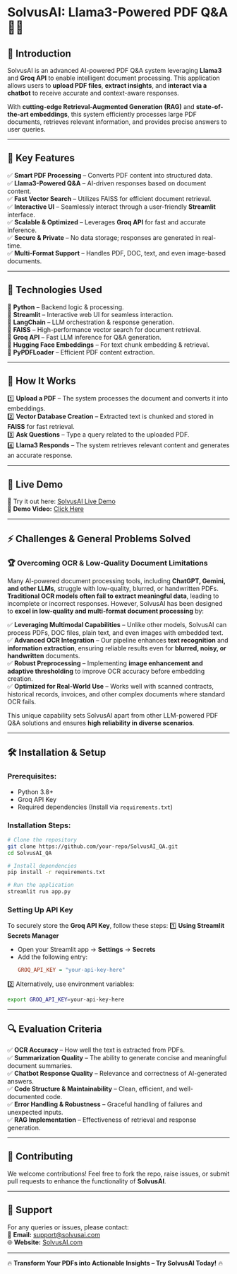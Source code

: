 # SolvusAI: Llama3-Powered PDF Q&A 🚀📄

## 📌 Introduction
SolvusAI is an advanced AI-powered PDF Q&A system leveraging **Llama3** and **Groq API** to enable intelligent document processing. This application allows users to **upload PDF files**, **extract insights**, and **interact via a chatbot** to receive accurate and context-aware responses.

With **cutting-edge Retrieval-Augmented Generation (RAG)** and **state-of-the-art embeddings**, this system efficiently processes large PDF documents, retrieves relevant information, and provides precise answers to user queries.

---

## 🎯 Key Features
✅ **Smart PDF Processing** – Converts PDF content into structured data.  
✅ **Llama3-Powered Q&A** – AI-driven responses based on document content.  
✅ **Fast Vector Search** – Utilizes FAISS for efficient document retrieval.  
✅ **Interactive UI** – Seamlessly interact through a user-friendly **Streamlit** interface.  
✅ **Scalable & Optimized** – Leverages **Groq API** for fast and accurate inference.  
✅ **Secure & Private** – No data storage; responses are generated in real-time.  
✅ **Multi-Format Support** – Handles PDF, DOC, text, and even image-based documents.  

---

## 📂 Technologies Used
🚀 **Python** – Backend logic & processing.  
🚀 **Streamlit** – Interactive web UI for seamless interaction.  
🚀 **LangChain** – LLM orchestration & response generation.  
🚀 **FAISS** – High-performance vector search for document retrieval.  
🚀 **Groq API** – Fast LLM inference for Q&A generation.  
🚀 **Hugging Face Embeddings** – For text chunk embedding & retrieval.  
🚀 **PyPDFLoader** – Efficient PDF content extraction.  

---

## 📌 How It Works
1️⃣ **Upload a PDF** – The system processes the document and converts it into embeddings.  
2️⃣ **Vector Database Creation** – Extracted text is chunked and stored in **FAISS** for fast retrieval.  
3️⃣ **Ask Questions** – Type a query related to the uploaded PDF.  
4️⃣ **Llama3 Responds** – The system retrieves relevant content and generates an accurate response.  

---

## 🚀 Live Demo
🔗 Try it out here: [SolvusAI Live Demo](https://solvusaipdfappsystem-ekuropqqzraatdzzjjz8yn.streamlit.app/)  
🎥 **Demo Video:** [Click Here](streamlit-app-2024-07-14-01-07-88.mp4)  

---

## ⚡ Challenges & General Problems Solved

### 🏆 Overcoming OCR & Low-Quality Document Limitations
Many AI-powered document processing tools, including **ChatGPT, Gemini, and other LLMs**, struggle with low-quality, blurred, or handwritten PDFs. **Traditional OCR models often fail to extract meaningful data**, leading to incomplete or incorrect responses. However, SolvusAI has been designed to **excel in low-quality and multi-format document processing** by:

✅ **Leveraging Multimodal Capabilities** – Unlike other models, SolvusAI can process PDFs, DOC files, plain text, and even images with embedded text.  
✅ **Advanced OCR Integration** – Our pipeline enhances **text recognition** and **information extraction**, ensuring reliable results even for **blurred, noisy, or handwritten** documents.  
✅ **Robust Preprocessing** – Implementing **image enhancement and adaptive thresholding** to improve OCR accuracy before embedding creation.  
✅ **Optimized for Real-World Use** – Works well with scanned contracts, historical records, invoices, and other complex documents where standard OCR fails.  

This unique capability sets SolvusAI apart from other LLM-powered PDF Q&A solutions and ensures **high reliability in diverse scenarios**.  

---

## 🛠️ Installation & Setup
### Prerequisites:
- Python 3.8+
- Groq API Key
- Required dependencies (Install via `requirements.txt`)

### Installation Steps:
```bash
# Clone the repository
git clone https://github.com/your-repo/SolvusAI_QA.git
cd SolvusAI_QA

# Install dependencies
pip install -r requirements.txt

# Run the application
streamlit run app.py
```

### Setting Up API Key
To securely store the **Groq API Key**, follow these steps:
1️⃣ **Using Streamlit Secrets Manager**  
   - Open your Streamlit app → **Settings** → **Secrets**  
   - Add the following entry:  
     ```ini
     GROQ_API_KEY = "your-api-key-here"
     ```
2️⃣ Alternatively, use environment variables:  
   ```bash
   export GROQ_API_KEY=your-api-key-here
   ```

---

## 🔍 Evaluation Criteria
✅ **OCR Accuracy** – How well the text is extracted from PDFs.  
✅ **Summarization Quality** – The ability to generate concise and meaningful document summaries.  
✅ **Chatbot Response Quality** – Relevance and correctness of AI-generated answers.  
✅ **Code Structure & Maintainability** – Clean, efficient, and well-documented code.  
✅ **Error Handling & Robustness** – Graceful handling of failures and unexpected inputs.  
✅ **RAG Implementation** – Effectiveness of retrieval and response generation.  

---

## 🤝 Contributing
We welcome contributions! Feel free to fork the repo, raise issues, or submit pull requests to enhance the functionality of **SolvusAI**.

---

## 📩 Support
For any queries or issues, please contact:  
📧 **Email:** support@solvusai.com  
🌐 **Website:** [SolvusAI.com](https://solvusai.com)  

---

🔥 **Transform Your PDFs into Actionable Insights – Try SolvusAI Today!** 🔥


